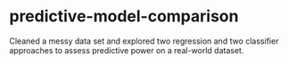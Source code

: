 # predictive-model-comparison
Cleaned a messy data set and explored two regression and two classifier approaches to assess predictive power on a real-world dataset.
